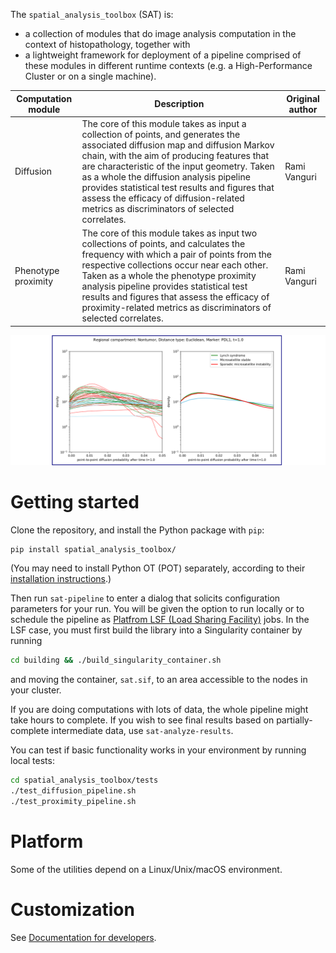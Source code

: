 
The `spatial_analysis_toolbox` (SAT) is:
  - a collection of modules that do image analysis computation in the context of histopathology, together with
  - a lightweight framework for deployment of a pipeline comprised of these modules in different runtime contexts (e.g. a High-Performance Cluster or on a single machine).

|Computation module|Description|Original author|
|------------------|-----------|---------------|
|Diffusion|The core of this module takes as input a collection of points, and generates the associated diffusion map and diffusion Markov chain, with the aim of producing features that are characteristic of the input geometry. Taken as a whole the diffusion analysis pipeline provides statistical test results and figures that assess the efficacy of diffusion-related metrics as discriminators of selected correlates.|Rami Vanguri|
|Phenotype proximity|The core of this module takes as input two collections of points, and calculates the frequency with which a pair of points from the respective collections occur near each other. Taken as a whole the phenotype proximity analysis pipeline provides statistical test results and figures that assess the efficacy of proximity-related metrics as discriminators of selected correlates.|Rami Vanguri|

![diffusion figure](images/example_diffusion_figure.png)

# Getting started

Clone the repository, and install the Python package with `pip`:

```
pip install spatial_analysis_toolbox/
```

(You may need to install Python OT (POT) separately, according to their [installation instructions](https://pythonot.github.io/#installation).)

Then run `sat-pipeline` to enter a dialog that solicits configuration parameters for your run. You will be given the option to run locally or to schedule the pipeline as [Platfrom LSF (Load Sharing Facility)](https://www.ibm.com/products/hpc-workload-management) jobs. In the LSF case, you must first build the library into a Singularity container by running

```bash
cd building && ./build_singularity_container.sh
```

and moving the container, `sat.sif`, to an area accessible to the nodes in your cluster.

If you are doing computations with lots of data, the whole pipeline might take hours to complete. If you wish to see final results based on partially-complete intermediate data, use `sat-analyze-results`.

You can test if basic functionality works in your environment by running local tests:
```bash
cd spatial_analysis_toolbox/tests
./test_diffusion_pipeline.sh
./test_proximity_pipeline.sh
```

# Platform

Some of the utilities depend on a Linux/Unix/macOS environment.

# Customization

See [Documentation for developers](spatial_analysis_toolbox/README.md).

